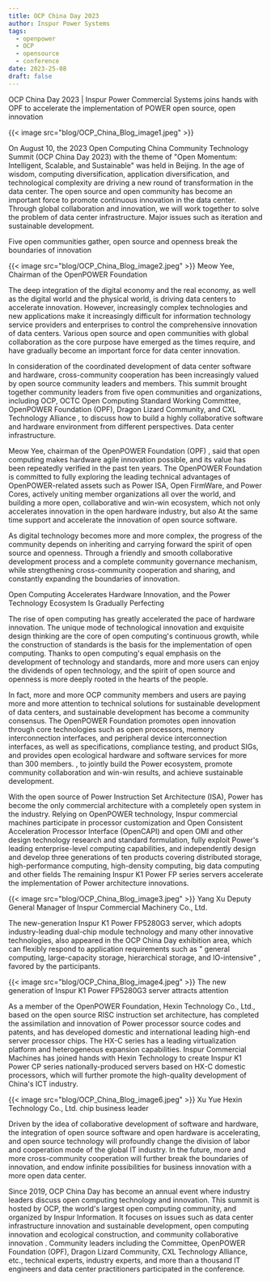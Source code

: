 ```yaml
---
title: OCP China Day 2023
author: Inspur Power Systems
tags:
  - openpower
  - OCP
  - opensource
  - conference
date: 2023-25-08
draft: false
---
```


OCP China Day 2023 |  Inspur Power Commercial Systems joins hands with OPF to accelerate the implementation of POWER open source, open innovation

{{< image src="blog/OCP_China_Blog_image1.jpeg" >}}

On August 10, the 2023 Open Computing China Community Technology Summit (OCP China Day 2023) with the theme of "Open Momentum: Intelligent, Scalable, and Sustainable" was held in Beijing. In the age of wisdom, computing diversification, application diversification, and technological complexity are driving a new round of transformation in the data center. The open source and open community has become an important force to promote continuous innovation in the data center. Through global collaboration and innovation, we will work together to solve the problem of data center infrastructure. Major issues such as iteration and sustainable development. 

Five open communities gather, open source and openness break the boundaries of innovation

{{< image src="blog/OCP_China_Blog_image2.jpeg" >}}
Meow Yee, Chairman of the OpenPOWER Foundation

The deep integration of the digital economy and the real economy, as well as the digital world and the physical world, is driving data centers to accelerate innovation. However, increasingly complex technologies and new applications make it increasingly difficult for information technology service providers and enterprises to control the comprehensive innovation of data centers. Various open source and open communities with global collaboration as the core purpose have emerged as the times require, and have gradually become an important force for data center innovation.

In consideration of the coordinated development of data center software and hardware, cross-community cooperation has been increasingly valued by open source community leaders and members. This summit brought together community leaders from five open communities and organizations, including OCP, OCTC Open Computing Standard Working Committee, OpenPOWER Foundation (OPF), Dragon Lizard Community, and CXL Technology Alliance , to discuss how to build a highly collaborative software and hardware environment from different perspectives. Data center infrastructure.

Meow Yee, chairman of the OpenPOWER Foundation (OPF) , said that open computing makes hardware agile innovation possible, and its value has been repeatedly verified in the past ten years. The OpenPOWER Foundation is committed to fully exploring the leading technical advantages of OpenPOWER-related assets such as Power ISA, Open FirmWare, and Power Cores, actively uniting member organizations all over the world, and building a more open, collaborative and win-win ecosystem, which not only accelerates innovation in the open hardware industry, but also At the same time support and accelerate the innovation of open source software.

As digital technology becomes more and more complex, the progress of the community depends on inheriting and carrying forward the spirit of open source and openness. Through a friendly and smooth collaborative development process and a complete community governance mechanism, while strengthening cross-community cooperation and sharing, and constantly expanding the boundaries of innovation.

Open Computing Accelerates Hardware Innovation, and the Power Technology Ecosystem Is Gradually Perfecting

The rise of open computing has greatly accelerated the pace of hardware innovation. The unique mode of technological innovation and exquisite design thinking are the core of open computing's continuous growth, while the construction of standards is the basis for the implementation of open computing. Thanks to open computing's equal emphasis on the development of technology and standards, more and more users can enjoy the dividends of open technology, and the spirit of open source and openness is more deeply rooted in the hearts of the people.

In fact, more and more OCP community members and users are paying more and more attention to technical solutions for sustainable development of data centers, and sustainable development has become a community consensus. The OpenPOWER Foundation promotes open innovation through core technologies such as open processors, memory interconnection interfaces, and peripheral device interconnection interfaces, as well as specifications, compliance testing, and product SIGs, and provides open ecological hardware and software services for more than 300 members. , to jointly build the Power ecosystem, promote community collaboration and win-win results, and achieve sustainable development.

With the open source of Power Instruction Set Architecture (ISA), Power has become the only commercial architecture with a completely open system in the industry. Relying on OpenPOWER technology, Inspur commercial machines participate in processor customization and Open Consistent Acceleration Processor Interface (OpenCAPI) and open OMI and other design technology research and standard formulation, fully exploit Power's leading enterprise-level computing capabilities, and independently design and develop three generations of ten products covering distributed storage, high-performance computing, high-density computing, big data computing and other fields The remaining Inspur K1 Power FP series servers accelerate the implementation of Power architecture innovations. 

{{< image src="blog/OCP_China_Blog_image3.jpeg" >}}
Yang Xu Deputy General Manager of Inspur Commercial Machinery Co., Ltd.

The new-generation Inspur K1 Power FP5280G3 server, which adopts industry-leading dual-chip module technology and many other innovative technologies, also appeared in the OCP China Day exhibition area, which can flexibly respond to application requirements such as " general computing, large-capacity storage, hierarchical storage, and IO-intensive" , favored by the participants.

{{< image src="blog/OCP_China_Blog_image4.jpeg" >}}
The new generation of Inspur K1 Power FP5280G3 server attracts attention

As a member of the OpenPOWER Foundation, Hexin Technology Co., Ltd., based on the open source RISC instruction set architecture, has completed the assimilation and innovation of Power processor source codes and patents, and has developed domestic and international leading high-end server processor chips. The HX-C series has a leading virtualization platform and heterogeneous expansion capabilities. Inspur Commercial Machines has joined hands with Hexin Technology to create Inspur K1 Power CP series nationally-produced servers based on HX-C domestic processors, which will further promote the high-quality development of China's ICT industry.

{{< image src="blog/OCP_China_Blog_image6.jpeg" >}}
Xu Yue Hexin Technology Co., Ltd. chip business leader

Driven by the idea of ​collaborative development of software and hardware, the integration of open source software and open hardware is accelerating, and open source technology will profoundly change the division of labor and cooperation mode of the global IT industry. In the future, more and more cross-community cooperation will further break the boundaries of innovation, and endow infinite possibilities for business innovation with a more open data center.

Since 2019, OCP China Day has become an annual event where industry leaders discuss open computing technology and innovation. This summit is hosted by OCP, the world's largest open computing community, and organized by Inspur Information. It focuses on issues such as data center infrastructure innovation and sustainable development, open computing innovation and ecological construction, and community collaborative innovation . Community leaders including the Committee, OpenPOWER Foundation (OPF), Dragon Lizard Community, CXL Technology Alliance, etc., technical experts, industry experts, and more than a thousand IT engineers and data center practitioners participated in the conference.

